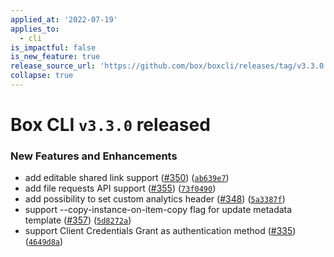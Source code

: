 ```yaml
---
applied_at: '2022-07-19'
applies_to:
  - cli
is_impactful: false
is_new_feature: true
release_source_url: 'https://github.com/box/boxcli/releases/tag/v3.3.0'
collapse: true
---
```


# Box CLI `v3.3.0` released

### New Features and Enhancements

* add editable shared link support ([#350][1]) ([`ab639e7`][2])
* add file requests API support ([#355][3]) ([`73f0490`][4])
* add possibility to set custom analytics header ([#348][5]) ([`5a3387f`][6])
* support --copy-instance-on-item-copy flag for update metadata template ([#357][7]) ([`5d8272a`][8])
* support Client Credentials Grant as authentication method ([#335][9]) ([`4649d8a`][10])

[1]: https://github.com/box/boxcli/issues/350

[2]: https://github.com/box/boxcli/commit/ab639e7e9336e8745ef84dd6dfc646c987638ec3

[3]: https://github.com/box/boxcli/issues/355

[4]: https://github.com/box/boxcli/commit/73f0490ff3c3dfefb89e14dde933d3a3ffc4113f

[5]: https://github.com/box/boxcli/issues/348

[6]: https://github.com/box/boxcli/commit/5a3387fb687bcbd5d8441117c497312ac1d20f27

[7]: https://github.com/box/boxcli/issues/357

[8]: https://github.com/box/boxcli/commit/5d8272a0559ec97a345a2032456998383e7a6716

[9]: https://github.com/box/boxcli/issues/335

[10]: https://github.com/box/boxcli/commit/4649d8adf39f64c8292b70c35b7bffa96e462edc
